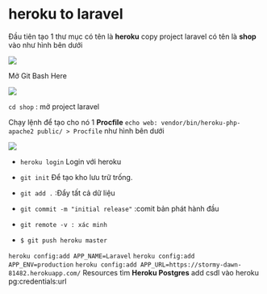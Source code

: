 # heroku to laravel
Đầu tiên tạo 1 thư mục có tên là **heroku** copy project laravel có tên là **shop** vào như hình bên dưới

![](https://i0.wp.com/s1.uphinh.org/2021/09/06/imagea093beaaf149beaf.png)

Mở Git Bash Here

![](https://i0.wp.com/s1.uphinh.org/2021/09/06/imagea6a97d492f24752e.png)

`cd shop` : mở project laravel

Chạy lệnh để tạo cho nó 1 **Procfile** `echo web: vendor/bin/heroku-php-apache2 public/ > Procfile` như hình bên dưới

![](https://i0.wp.com/s1.uphinh.org/2021/09/06/image467f87a071a47f18.png)

- `heroku login` Login với heroku

- `git init` Để tạo kho lưu trữ trống.

- `git add .` :Đẩy tất cả dữ liệu

- `git commit -m "initial release"` :comit bản phát hành đầu

- `git remote -v : xác minh`

- `$ git push heroku master`

`heroku config:add APP_NAME=Laravel`
`heroku config:add APP_ENV=production`
`heroku config:add APP_URL=https://stormy-dawn-81482.herokuapp.com/`
Resources  tìm **Heroku Postgres**  add csdl vào
heroku pg:credentials:url

